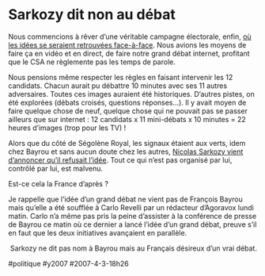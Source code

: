 # Sarkozy dit non au débat

Nous commencions à rêver d’une véritable campagne électorale, enfin, [où les idées se seraient retrouvées face-à-face](un-debat-presidentiel-sur-internet.md). Nous avions les moyens de faire ça en vidéo et en direct, de faire notre grand débat internet, profitant que le CSA ne règlemente pas les temps de parole.

Nous pensions même respecter les règles en faisant intervenir les 12 candidats. Chacun aurait pu débattre 10 minutes avec ses 11 autres adversaires. Toutes ces images auraient été historiques. D’autres pistes, on été explorées (débats croisés, questions réponses...). Il y avait moyen de faire quelque chose de neuf, quelque chose qui ne pouvait pas se passer ailleurs que sur internet : 12 candidats x 11 mini-débats x 10 minutes = 22 heures d’images (trop pour les TV) !

Alors que du côté de Ségolène Royal, les signaux étaient aux verts, idem chez Bayrou et sans aucun doute chez les autres, [Nicolas Sarkozy vient d’annoncer qu’il refusait l’idée](http://fr.news.yahoo.com/03042007/5/sarkozy-oppose-une-fin-de-non-recevoir-la-demande-de.html). Tout ce qui n’est pas organisé par lui, contrôlé par lui, est malvenu.

Est-ce cela la France d’après ?

Je rappelle que l’idée d’un grand débat ne vient pas de François Bayrou mais qu’elle a été soufflée à Carlo Revelli par un rédacteur d’Agoravox lundi matin. Carlo n’a même pas pris la peine d’assister à la conférence de presse de Bayrou ce matin où ce dernier a lancé l’idée d’un grand débat, preuve s’il en faut que les deux initiatives avançaient en parallèle.

 Sarkozy ne dit pas nom à Bayrou mais au Français désireux d’un vrai débat.

#politique #y2007 #2007-4-3-18h26
